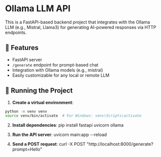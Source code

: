 # Ollama LLM API

This is a FastAPI-based backend project that integrates with the Ollama LLM (e.g., Mistral, Llama3) for generating AI-powered responses via HTTP endpoints.

## 🔧 Features

- FastAPI server
- `/generate` endpoint for prompt-based chat
- Integration with Ollama models (e.g., mistral)
- Easily customizable for any local or remote LLM

## 🚀 Running the Project

1. **Create a virtual environment**:

```bash
python -m venv venv
source venv/bin/activate  # For Windows: venv\Scripts\activate
```

2. **Install dependencies**:
   pip install fastapi uvicorn ollama

3. **Run the API server**:
   uvicorn main:app --reload

4. **Send a POST request**:
   curl -X POST "http://localhost:8000/generate?prompt=Hello"
